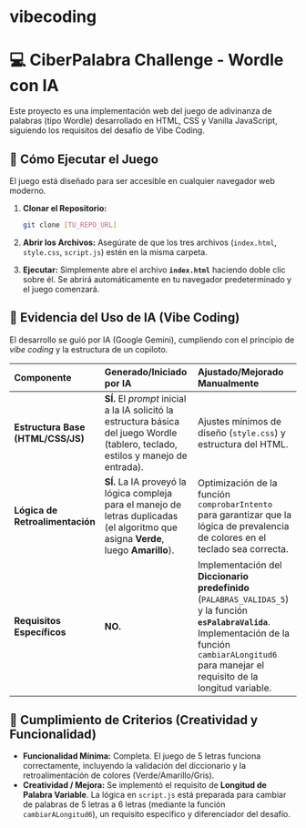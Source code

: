 # vibecoding
# 💻 CiberPalabra Challenge - Wordle con IA

Este proyecto es una implementación web del juego de adivinanza de palabras (tipo Wordle) desarrollado en HTML, CSS y Vanilla JavaScript, siguiendo los requisitos del desafío de Vibe Coding.

## 🚀 Cómo Ejecutar el Juego

El juego está diseñado para ser accesible en cualquier navegador web moderno.

1.  **Clonar el Repositorio:**
    ```bash
    git clone [TU_REPO_URL]
    ```

2.  **Abrir los Archivos:** Asegúrate de que los tres archivos (`index.html`, `style.css`, `script.js`) estén en la misma carpeta.

3.  **Ejecutar:** Simplemente abre el archivo **`index.html`** haciendo doble clic sobre él. Se abrirá automáticamente en tu navegador predeterminado y el juego comenzará.

## 🧠 Evidencia del Uso de IA (Vibe Coding)

El desarrollo se guió por IA (Google Gemini), cumpliendo con el principio de *vibe coding* y la estructura de un copiloto.

| Componente | Generado/Iniciado por IA | Ajustado/Mejorado Manualmente |
| :--- | :--- | :--- |
| **Estructura Base (HTML/CSS/JS)** | **SÍ.** El *prompt* inicial a la IA solicitó la estructura básica del juego Wordle (tablero, teclado, estilos y manejo de entrada). | Ajustes mínimos de diseño (`style.css`) y estructura del HTML. |
| **Lógica de Retroalimentación** | **SÍ.** La IA proveyó la lógica compleja para el manejo de letras duplicadas (el algoritmo que asigna **Verde**, luego **Amarillo**). | Optimización de la función `comprobarIntento` para garantizar que la lógica de prevalencia de colores en el teclado sea correcta. |
| **Requisitos Específicos** | **NO.** | Implementación del **Diccionario predefinido** (`PALABRAS_VALIDAS_5`) y la función **`esPalabraValida`**. Implementación de la función `cambiarALongitud6` para manejar el requisito de la longitud variable. |

## 🌟 Cumplimiento de Criterios (Creatividad y Funcionalidad)

* **Funcionalidad Mínima:** Completa. El juego de 5 letras funciona correctamente, incluyendo la validación del diccionario y la retroalimentación de colores (Verde/Amarillo/Gris).
* **Creatividad / Mejora:** Se implementó el requisito de **Longitud de Palabra Variable**. La lógica en `script.js` está preparada para cambiar de palabras de 5 letras a 6 letras (mediante la función `cambiarALongitud6`), un requisito específico y diferenciador del desafío.
